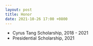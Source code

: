 ```yaml
---
layout: post
title: Honor
date: 2021-10-26 17:00 +0800
---
```

+ Cyrus Tang Scholarship, 2018 - 2021
+ Presidential Scholarship, 2021
